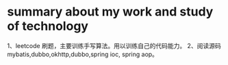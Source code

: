 # summary about my work and study of technology

1、leetcode 刷题，主要训练手写算法。用以训练自己的代码能力。
2、阅读源码 mybatis,dubbo,okhttp,dubbo,spring ioc, spring aop。
